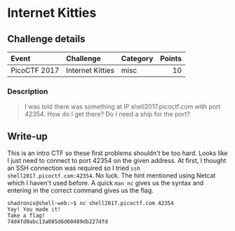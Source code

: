 # Internet Kitties

## Challenge details
| Event | Challenge | Category | Points |
|:------|:----------|:---------|-------:|
| PicoCTF 2017 | Internet Kitties | misc | 10 |

### Description
> I was told there was something at IP shell2017.picoctf.com with port 42354. How do I get there? Do I need a ship for the port?

## Write-up

This is an intro CTF so these first problems shouldn't be too hard. Looks like I just need to connect to port 42354 on the given address.  At first, I thought an SSH connection was required so I tried `ssh shell2017.picoctf.com:42354`.  No luck.  The hint mentioned using Netcat which I haven't used before.  A quick `man nc` gives us the syntax and entering in the correct command gives us the flag.

```
shadronix@shell-web:~$ nc shell2017.picoctf.com 42354                                              
Yay! You made it!                                                                                  
Take a flag!                                                                                       
74d4fd0abc13a085d6d60489db227dfd 
```
